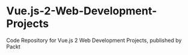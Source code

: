 # Vue.js-2-Web-Development-Projects
Code Repository for Vue.js 2 Web Development Projects, published by Packt
